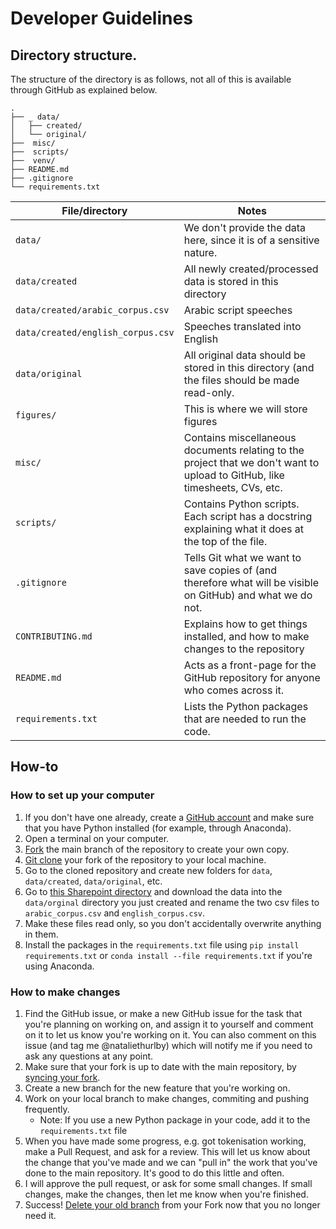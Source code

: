 # Developer Guidelines

## Directory structure.

The structure of the directory is as follows, not all of this is available through GitHub as explained below.
```
.
├── _ data/
│   ├── created/
│   └── original/
├──  misc/
├──  scripts/
├──  venv/
├── README.md
├── .gitignore
└── requirements.txt

```

| File/directory | Notes|
|----------------|------|
| `data/` | We don't provide the data here, since it is of a sensitive nature. |
| `data/created` | All newly created/processed data is stored in this directory |
| `data/created/arabic_corpus.csv` | Arabic script speeches |
| `data/created/english_corpus.csv` | Speeches translated into English |
| `data/original` | All original data should be stored in this directory (and the files should be made read-only. |
| `figures/` | This is where we will store figures |
| `misc/` | Contains miscellaneous documents relating to the project that we don't want to upload to GitHub, like timesheets, CVs, etc. |
| `scripts/` | Contains Python scripts. Each script has a docstring explaining what it does at the top of the file. |
| `.gitignore` | Tells Git what we want to save copies of (and therefore what will be visible on GitHub) and what we do not. |
| `CONTRIBUTING.md` | Explains how to get things installed, and how to make changes to the repository |
| `README.md` | Acts as a front-page for the GitHub repository for anyone who comes across it. |
| `requirements.txt` | Lists the Python packages that are needed to run the code. |

<!--
| `venv/` | When working on Python projects, having a virtual environment is helpful to make sure that you keep the right version of each package where you are using it (see [setting up a virtual environment](#virtual-environments) |
-->

## How-to

### How to set up your computer

1. If you don't have one already, create a [GitHub account](https://github.com/join) and make sure that you have Python installed (for example, through Anaconda).
1. Open a terminal on your computer.
3. [Fork](https://docs.github.com/en/get-started/quickstart/fork-a-repo) the main branch of the repository to create your own copy. 
2. [Git clone](https://docs.github.com/en/github/creating-cloning-and-archiving-repositories/cloning-a-repository-from-github/cloning-a-repository) your fork of the repository to your local machine.
3. Go to the cloned repository and create new folders for `data`, `data/created`, `data/original`, etc.
4. Go to [this Sharepoint directory](https://uob-my.sharepoint.com/:f:/r/personal/fd17626_bristol_ac_uk/Documents/Text-Mining%20Project?csf=1&web=1&e=6vj49M) and download the data into the `data/orginal` directory you just created and rename the two csv files to `arabic_corpus.csv` and `english_corpus.csv`.
5. Make these files read only, so you don't accidentally overwrite anything in them.
6. Install the packages in the `requirements.txt` file using `pip install requirements.txt` or `conda install --file requirements.txt` if you're using Anaconda.

### How to make changes

1. Find the GitHub issue, or make a new GitHub issue for the task that you're planning on working on, and assign it to yourself and comment on it to let us know you're working on it. You can also comment on this issue (and tag me @nataliethurlby) which will notify me if you need to ask any questions at any point.
2. Make sure that your fork is up to date with the main repository, by [syncing your fork](https://docs.github.com/en/github/collaborating-with-pull-requests/working-with-forks/syncing-a-fork).
3. Create a new branch for the new feature that you're working on. 
3. Work on your local branch to make changes, commiting and pushing frequently.
    - Note: If you use a new Python package in your code, add it to the `requirements.txt` file
3. When you have made some progress, e.g. got tokenisation working, make a Pull Request, and ask for a review. This will let us know about the change that you've made and we can "pull in" the work that you've done to the main repository. It's good to do this little and often.
4. I will approve the pull request, or ask for some small changes. If small changes, make the changes, then let me know when you're finished. 
5. Success! [Delete your old branch](https://docs.github.com/en/github/collaborating-with-pull-requests/proposing-changes-to-your-work-with-pull-requests/creating-and-deleting-branches-within-your-repository#deleting-a-branch) from your Fork now that you no longer need it.

